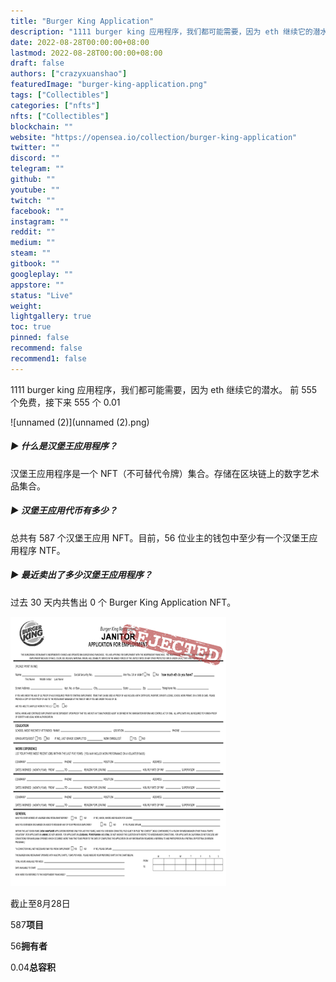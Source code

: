 ```yaml
---
title: "Burger King Application"
description: "1111 burger king 应用程序，我们都可能需要，因为 eth 继续它的潜水。 前 555 个免费，接下来 555 个 0.01"
date: 2022-08-28T00:00:00+08:00
lastmod: 2022-08-28T00:00:00+08:00
draft: false
authors: ["crazyxuanshao"]
featuredImage: "burger-king-application.png"
tags: ["Collectibles"]
categories: ["nfts"]
nfts: ["Collectibles"]
blockchain: ""
website: "https://opensea.io/collection/burger-king-application"
twitter: ""
discord: ""
telegram: ""
github: ""
youtube: ""
twitch: ""
facebook: ""
instagram: ""
reddit: ""
medium: ""
steam: ""
gitbook: ""
googleplay: ""
appstore: ""
status: "Live"
weight: 
lightgallery: true
toc: true
pinned: false
recommend: false
recommend1: false
---
```

1111 burger king 应用程序，我们都可能需要，因为 eth 继续它的潜水。 前 555 个免费，接下来 555 个 0.01

![unnamed (2)](unnamed (2).png)

##### ▶ 什么是汉堡王应用程序？

汉堡王应用程序是一个 NFT（不可替代令牌）集合。存储在区块链上的数字艺术品集合。

##### ▶ 汉堡王应用代币有多少？

总共有 587 个汉堡王应用 NFT。目前，56 位业主的钱包中至少有一个汉堡王应用程序 NTF。

##### ▶ 最近卖出了多少汉堡王应用程序？

过去 30 天内共售出 0 个 Burger King Application NFT。

![unnamed](unnamed.png)

截止至8月28日

587**项目**

56**拥有者**

0.04**总容积**